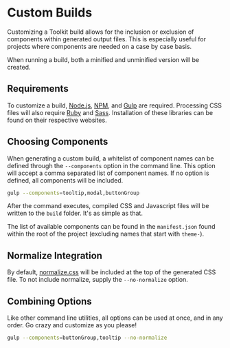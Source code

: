 # Custom Builds #

Customizing a Toolkit build allows for the inclusion or exclusion of components within generated output files.
This is especially useful for projects where components are needed on a case by case basis.

When running a build, both a minified and unminified version will be created.

## Requirements ##

To customize a build, [Node.js](http://nodejs.org/), [NPM](http://nodejs.org/), and [Gulp](http://gulpjs.com/) are required.
Processing CSS files will also require [Ruby](https://ruby-lang.org/) and [Sass](http://sass-lang.com/).
Installation of these libraries can be found on their respective websites.

## Choosing Components ##

When generating a custom build, a whitelist of component names can be defined through the `--components` option in the command line.
This option will accept a comma separated list of component names. If no option is defined, all components will be included.

```bash
gulp --components=tooltip,modal,buttonGroup
```

After the command executes, compiled CSS and Javascript files will be written to the `build` folder. It's as simple as that.

The list of available components can be found in the `manifest.json` found within the root of the project
(excluding names that start with `theme-`).

## Normalize Integration ##

By default, [normalize.css](http://necolas.github.io/normalize.css/) will be included at the top of the generated CSS file.
To not include normalize, supply the `--no-normalize` option.

## Combining Options ##

Like other command line utilities, all options can be used at once, and in any order. Go crazy and customize as you please!

```bash
gulp --components=buttonGroup,tooltip --no-normalize
```